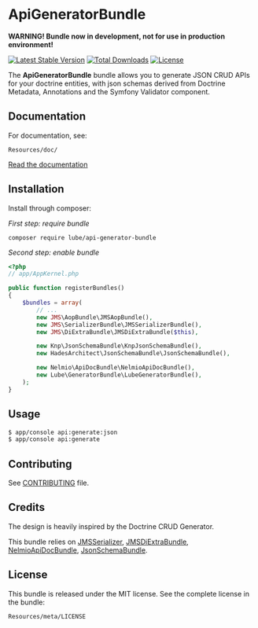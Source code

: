 ApiGeneratorBundle
====================
**WARNING! Bundle now in development, not for use in production environment!**

[![Latest Stable Version](https://poser.pugx.org/lube/api-generator-bundle/v/stable)](https://packagist.org/packages/lube/api-generator-bundle)
[![Total Downloads](https://poser.pugx.org/lube/api-generator-bundle/downloads)](https://packagist.org/packages/lube/api-generator-bundle)
[![License](https://poser.pugx.org/lube/api-generator-bundle/license)](https://packagist.org/packages/lube/api-generator-bundle)

The **ApiGeneratorBundle** bundle allows you to generate JSON CRUD APIs for your doctrine entities, with json schemas derived from Doctrine Metadata, Annotations and the Symfony Validator component.

Documentation
-------------

For documentation, see:

    Resources/doc/

[Read the documentation](https://github.com/Lube/api_generator/blob/master/Resources/doc/index.rst)

Installation
------------

Install through composer: 

*First step: require bundle*
```
composer require lube/api-generator-bundle
```

*Second step: enable bundle*
```php
<?php
// app/AppKernel.php

public function registerBundles()
{
    $bundles = array(
        // ...
        new JMS\AopBundle\JMSAopBundle(),
        new JMS\SerializerBundle\JMSSerializerBundle(),
        new JMS\DiExtraBundle\JMSDiExtraBundle($this),

        new Knp\JsonSchemaBundle\KnpJsonSchemaBundle(),
        new HadesArchitect\JsonSchemaBundle\JsonSchemaBundle(),

        new Nelmio\ApiDocBundle\NelmioApiDocBundle(),
        new Lube\GeneratorBundle\LubeGeneratorBundle(),
    );
}
```
Usage
------------

```bash
$ app/console api:generate:json
$ app/console api:generate
```


Contributing
------------

See
[CONTRIBUTING](https://github.com/Lube/api_generator/blob/master/CONTRIBUTING.md)
file.


Credits
-------

The design is heavily inspired by the Doctrine CRUD Generator.

This bundle relies on [JMSSerializer](https://github.com/schmittjoh/JMSSerializerBundle), [JMSDiExtraBundle](https://github.com/schmittjoh/JMSDiExtraBundle), [NelmioApiDocBundle](https://github.com/nelmio/NelmioApiDocBundle), [JsonSchemaBundle](https://github.com/HadesArchitect/JsonSchemaBundle).


License
-------

This bundle is released under the MIT license. See the complete license in the
bundle:

    Resources/meta/LICENSE
